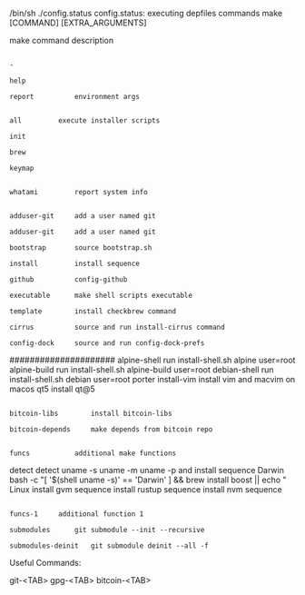  /bin/sh ./config.status
config.status: executing depfiles commands
make [COMMAND] [EXTRA_ARGUMENTS]	

 make	                                                                                        	command			description
 	
 	                                                                                            	-
 	                                                                                            	help
 	                                                                                            	report			environment args
 	
 	                                                                                            	all			execute installer scripts
 	                                                                                            	init
 	                                                                                            	brew
 	                                                                                            	keymap
 	
 	                                                                                            	whatami			report system info
 	
 	                                                                                            	adduser-git		add a user named git
 	                                                                                            	adduser-git		add a user named git
 	                                                                                            	bootstrap		source bootstrap.sh
 	                                                                                            	install		 	install sequence
 	                                                                                            	github		 	config-github
 	                                                                                            	executable		make shell scripts executable
 	                                                                                            	template		install checkbrew command
 	                                                                                            	cirrus			source and run install-cirrus command
 	                                                                                            	config-dock		source and run config-dock-prefs
 #####################
 	                                                                                            	alpine-shell		run install-shell.sh alpine user=root
 	                                                                                            	alpine-build		run install-shell.sh alpine-build user=root
 	                                                                                            	debian-shell		run install-shell.sh debian user=root
 	                                                                                            	porter
 	                                                                                            	install-vim			install vim and macvim on macos
 	                                                                                            	qt5			install qt@5
 	
 	                                                                                            	bitcoin-libs		install bitcoin-libs
 	                                                                                            	bitcoin-depends		make depends from bitcoin repo
 	
 	                                                                                            	funcs			additional make functions
 detect
 	detect uname -s uname -m uname -p and install sequence
  	Darwin
 	bash -c "[ '$(shell uname -s)' == 'Darwin' ] && brew install boost               || echo "
  	Linux
 	install gvm sequence
 	install rustup sequence
 	install nvm sequence
 	
 	                                                                                            		funcs-1		additional function 1
 	                                                                                            	submodules		git submodule --init --recursive
 	                                                                                            	submodules-deinit	git submodule deinit --all -f

Useful Commands:

git-\<TAB>
gpg-\<TAB>
bitcoin-\<TAB>

